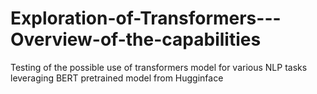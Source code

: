 # Exploration-of-Transformers---Overview-of-the-capabilities
Testing of the possible use of transformers model for various NLP tasks leveraging BERT pretrained model from Hugginface
